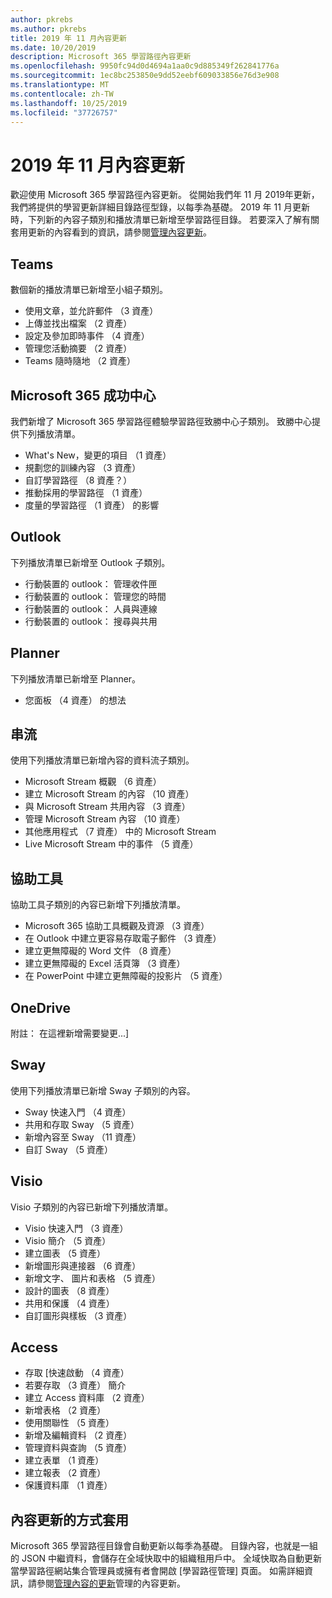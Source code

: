 ```yaml
---
author: pkrebs
ms.author: pkrebs
title: 2019 年 11 月內容更新
ms.date: 10/20/2019
description: Microsoft 365 學習路徑內容更新
ms.openlocfilehash: 9950fc94d0d4694a1aa0c9d885349f262841776a
ms.sourcegitcommit: 1ec8bc253850e9dd52eebf609033856e76d3e908
ms.translationtype: MT
ms.contentlocale: zh-TW
ms.lasthandoff: 10/25/2019
ms.locfileid: "37726757"
---
```

# <a name="november-2019-content-updates"></a>2019 年 11 月內容更新
歡迎使用 Microsoft 365 學習路徑內容更新。 從開始我們年 11 月 2019年更新，我們將提供的學習更新詳細目錄路徑型錄，以每季為基礎。 2019 年 11 月更新時，下列新的內容子類別和播放清單已新增至學習路徑目錄。 若要深入了解有關套用更新的內容看到的資訊，請參閱[管理內容更新](custom_contentupdatesmanage.md)。  

## <a name="teams"></a>Teams
數個新的播放清單已新增至小組子類別。
- 使用文章，並允許郵件 （3 資產）
- 上傳並找出檔案 （2 資產）
- 設定及參加即時事件 （4 資產）
- 管理您活動摘要 （2 資產）
- Teams 隨時隨地 （2 資產）

## <a name="microsoft-365-success-center"></a>Microsoft 365 成功中心
我們新增了 Microsoft 365 學習路徑體驗學習路徑致勝中心子類別。 致勝中心提供下列播放清單。
- What's New，變更的項目 （1 資產）
- 規劃您的訓練內容 （3 資產）
- 自訂學習路徑 （8 資產？）
- 推動採用的學習路徑 （1 資產）
- 度量的學習路徑 （1 資產） 的影響

## <a name="outlook"></a>Outlook
下列播放清單已新增至 Outlook 子類別。 
- 行動裝置的 outlook： 管理收件匣
- 行動裝置的 outlook： 管理您的時間
- 行動裝置的 outlook： 人員與連線
- 行動裝置的 outlook： 搜尋與共用

## <a name="planner"></a>Planner
下列播放清單已新增至 Planner。 
- 您面板 （4 資產） 的想法

## <a name="stream"></a>串流
使用下列播放清單已新增內容的資料流子類別。 
- Microsoft Stream 概觀 （6 資產）
- 建立 Microsoft Stream 的內容 （10 資產）
- 與 Microsoft Stream 共用內容 （3 資產）
- 管理 Microsoft Stream 內容 （10 資產）
- 其他應用程式 （7 資產） 中的 Microsoft Stream
- Live Microsoft Stream 中的事件 （5 資產）

## <a name="accessibility"></a>協助工具
協助工具子類別的內容已新增下列播放清單。 
- Microsoft 365 協助工具概觀及資源 （3 資產）
- 在 Outlook 中建立更容易存取電子郵件 （3 資產）
- 建立更無障礙的 Word 文件 （8 資產）
- 建立更無障礙的 Excel 活頁簿 （3 資產）
- 在 PowerPoint 中建立更無障礙的投影片 （5 資產）

## <a name="onedrive"></a>OneDrive
附註： 在這裡新增需要變更...]

## <a name="sway"></a>Sway
使用下列播放清單已新增 Sway 子類別的內容。 
- Sway 快速入門 （4 資產）
- 共用和存取 Sway （5 資產）
- 新增內容至 Sway （11 資產）
- 自訂 Sway （5 資產）

## <a name="visio"></a>Visio
Visio 子類別的內容已新增下列播放清單。 
- Visio 快速入門 （3 資產）
- Visio 簡介 （5 資產）
- 建立圖表 （5 資產）
- 新增圖形與連接器 （6 資產）
- 新增文字、 圖片和表格 （5 資產）
- 設計的圖表 （8 資產）
- 共用和保護 （4 資產）
- 自訂圖形與樣板 （3 資產）

## <a name="access"></a>Access
- 存取 [快速啟動 （4 資產）
- 若要存取 （3 資產） 簡介
- 建立 Access 資料庫 （2 資產）
- 新增表格 （2 資產）
- 使用關聯性 （5 資產）
- 新增及編輯資料 （2 資產）
- 管理資料與查詢 （5 資產）
- 建立表單 （1 資產）
- 建立報表 （2 資產）
- 保護資料庫 （1 資產）

## <a name="how-content-updates-are-applied"></a>內容更新的方式套用
Microsoft 365 學習路徑目錄會自動更新以每季為基礎。 目錄內容，也就是一組的 JSON 中繼資料，會儲存在全域快取中的組織租用戶中。 全域快取為自動更新當學習路徑網站集合管理員或擁有者會開啟 [學習路徑管理] 頁面。 如需詳細資訊，請參閱[管理內容的更新](custom_contentupdatesmanage.md)管理的內容更新。 